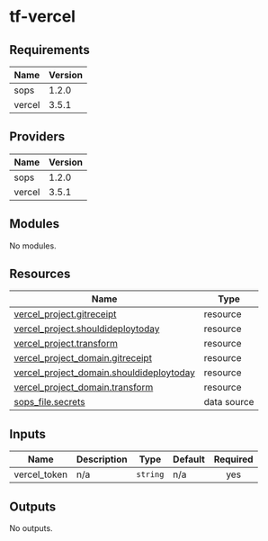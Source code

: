 # tf-vercel


<!-- BEGIN_TF_DOCS -->
## Requirements

| Name | Version |
|------|---------|
| sops | 1.2.0 |
| vercel | 3.5.1 |

## Providers

| Name | Version |
|------|---------|
| sops | 1.2.0 |
| vercel | 3.5.1 |

## Modules

No modules.

## Resources

| Name | Type |
|------|------|
| [vercel_project.gitreceipt](https://registry.terraform.io/providers/vercel/vercel/3.5.1/docs/resources/project) | resource |
| [vercel_project.shouldideploytoday](https://registry.terraform.io/providers/vercel/vercel/3.5.1/docs/resources/project) | resource |
| [vercel_project.transform](https://registry.terraform.io/providers/vercel/vercel/3.5.1/docs/resources/project) | resource |
| [vercel_project_domain.gitreceipt](https://registry.terraform.io/providers/vercel/vercel/3.5.1/docs/resources/project_domain) | resource |
| [vercel_project_domain.shouldideploytoday](https://registry.terraform.io/providers/vercel/vercel/3.5.1/docs/resources/project_domain) | resource |
| [vercel_project_domain.transform](https://registry.terraform.io/providers/vercel/vercel/3.5.1/docs/resources/project_domain) | resource |
| [sops_file.secrets](https://registry.terraform.io/providers/carlpett/sops/1.2.0/docs/data-sources/file) | data source |

## Inputs

| Name | Description | Type | Default | Required |
|------|-------------|------|---------|:--------:|
| vercel\_token | n/a | `string` | n/a | yes |

## Outputs

No outputs.
<!-- END_TF_DOCS -->
